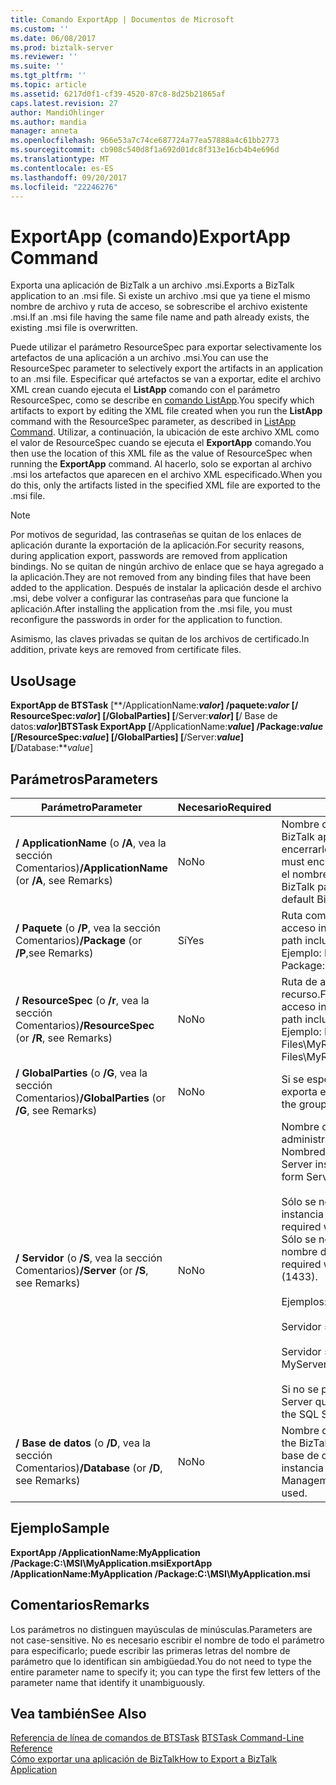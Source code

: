 ```yaml
---
title: Comando ExportApp | Documentos de Microsoft
ms.custom: ''
ms.date: 06/08/2017
ms.prod: biztalk-server
ms.reviewer: ''
ms.suite: ''
ms.tgt_pltfrm: ''
ms.topic: article
ms.assetid: 6217d0f1-cf39-4520-87c8-8d25b21865af
caps.latest.revision: 27
author: MandiOhlinger
ms.author: mandia
manager: anneta
ms.openlocfilehash: 966e53a7c74ce687724a77ea57888a4c61bb2773
ms.sourcegitcommit: cb908c540d8f1a692d01dc8f313e16cb4b4e696d
ms.translationtype: MT
ms.contentlocale: es-ES
ms.lasthandoff: 09/20/2017
ms.locfileid: "22246276"
---
```

# <a name="exportapp-command"></a><span data-ttu-id="6378b-102">ExportApp (comando)</span><span class="sxs-lookup"><span data-stu-id="6378b-102">ExportApp Command</span></span>
<span data-ttu-id="6378b-103">Exporta una aplicación de BizTalk a un archivo .msi.</span><span class="sxs-lookup"><span data-stu-id="6378b-103">Exports a BizTalk application to an .msi file.</span></span> <span data-ttu-id="6378b-104">Si existe un archivo .msi que ya tiene el mismo nombre de archivo y ruta de acceso, se sobrescribe el archivo existente .msi.</span><span class="sxs-lookup"><span data-stu-id="6378b-104">If an .msi file having the same file name and path already exists, the existing .msi file is overwritten.</span></span>  
  
 <span data-ttu-id="6378b-105">Puede utilizar el parámetro ResourceSpec para exportar selectivamente los artefactos de una aplicación a un archivo .msi.</span><span class="sxs-lookup"><span data-stu-id="6378b-105">You can use the ResourceSpec parameter to selectively export the artifacts in an application to an .msi file.</span></span> <span data-ttu-id="6378b-106">Especificar qué artefactos se van a exportar, edite el archivo XML crean cuando ejecuta el **ListApp** comando con el parámetro ResourceSpec, como se describe en [comando ListApp](../core/listapp-command.md).</span><span class="sxs-lookup"><span data-stu-id="6378b-106">You specify which artifacts to export by editing the XML file created when you run the **ListApp** command with the ResourceSpec parameter, as described in [ListApp Command](../core/listapp-command.md).</span></span> <span data-ttu-id="6378b-107">Utilizar, a continuación, la ubicación de este archivo XML como el valor de ResourceSpec cuando se ejecuta el **ExportApp** comando.</span><span class="sxs-lookup"><span data-stu-id="6378b-107">You then use the location of this XML file as the value of ResourceSpec when running the **ExportApp** command.</span></span> <span data-ttu-id="6378b-108">Al hacerlo, solo se exportan al archivo .msi los artefactos que aparecen en el archivo XML especificado.</span><span class="sxs-lookup"><span data-stu-id="6378b-108">When you do this, only the artifacts listed in the specified XML file are exported to the .msi file.</span></span>  
  
> [!NOTE]
>  <span data-ttu-id="6378b-109">Por motivos de seguridad, las contraseñas se quitan de los enlaces de aplicación durante la exportación de la aplicación.</span><span class="sxs-lookup"><span data-stu-id="6378b-109">For security reasons, during application export, passwords are removed from application bindings.</span></span> <span data-ttu-id="6378b-110">No se quitan de ningún archivo de enlace que se haya agregado a la aplicación.</span><span class="sxs-lookup"><span data-stu-id="6378b-110">They are not removed from any binding files that have been added to the application.</span></span> <span data-ttu-id="6378b-111">Después de instalar la aplicación desde el archivo .msi, debe volver a configurar las contraseñas para que funcione la aplicación.</span><span class="sxs-lookup"><span data-stu-id="6378b-111">After installing the application from the .msi file, you must reconfigure the passwords in order for the application to function.</span></span>  
>   
>  <span data-ttu-id="6378b-112">Asimismo, las claves privadas se quitan de los archivos de certificado.</span><span class="sxs-lookup"><span data-stu-id="6378b-112">In addition, private keys are removed from certificate files.</span></span>  
  
## <a name="usage"></a><span data-ttu-id="6378b-113">Uso</span><span class="sxs-lookup"><span data-stu-id="6378b-113">Usage</span></span>  
 <span data-ttu-id="6378b-114">**ExportApp de BTSTask** [**/ApplicationName:***valor*] **/paquete:***valor* [**/ ResourceSpec:***valor*] [**/GlobalParties**] [**/Server:***valor*] [**/ Base de datos:***valor*]</span><span class="sxs-lookup"><span data-stu-id="6378b-114">**BTSTask ExportApp** [**/ApplicationName:***value*] **/Package:***value* [**/ResourceSpec:***value*] [**/GlobalParties**] [**/Server:***value*] [**/Database:***value*]</span></span>  
  
## <a name="parameters"></a><span data-ttu-id="6378b-115">Parámetros</span><span class="sxs-lookup"><span data-stu-id="6378b-115">Parameters</span></span>  
  
|<span data-ttu-id="6378b-116">Parámetro</span><span class="sxs-lookup"><span data-stu-id="6378b-116">Parameter</span></span>|<span data-ttu-id="6378b-117">Necesario</span><span class="sxs-lookup"><span data-stu-id="6378b-117">Required</span></span>|<span data-ttu-id="6378b-118">Valor</span><span class="sxs-lookup"><span data-stu-id="6378b-118">Value</span></span>|  
|---------------|--------------|-----------|  
|<span data-ttu-id="6378b-119">**/ ApplicationName** (o **/A**, vea la sección Comentarios)</span><span class="sxs-lookup"><span data-stu-id="6378b-119">**/ApplicationName** (or **/A**, see Remarks)</span></span>|<span data-ttu-id="6378b-120">No</span><span class="sxs-lookup"><span data-stu-id="6378b-120">No</span></span>|<span data-ttu-id="6378b-121">Nombre de la aplicación de BizTalk que se va a exportar.</span><span class="sxs-lookup"><span data-stu-id="6378b-121">Name of the BizTalk application to export.</span></span> <span data-ttu-id="6378b-122">Si el nombre incluye espacios, debe encerrarlo entre comillas dobles (").</span><span class="sxs-lookup"><span data-stu-id="6378b-122">If the name includes spaces, you must enclose it with double quotation marks (").</span></span> <span data-ttu-id="6378b-123">Si no se especifica el nombre de aplicación, se utiliza la aplicación predeterminada de BizTalk para el grupo.</span><span class="sxs-lookup"><span data-stu-id="6378b-123">If the application name is not specified, the default BizTalk application for the group is used.</span></span>|  
|<span data-ttu-id="6378b-124">**/ Paquete** (o **/P**, vea la sección Comentarios)</span><span class="sxs-lookup"><span data-stu-id="6378b-124">**/Package** (or **/P**,see Remarks)</span></span>|<span data-ttu-id="6378b-125">Sí</span><span class="sxs-lookup"><span data-stu-id="6378b-125">Yes</span></span>|<span data-ttu-id="6378b-126">Ruta completa del archivo .msi.</span><span class="sxs-lookup"><span data-stu-id="6378b-126">Full path of the .msi file.</span></span> <span data-ttu-id="6378b-127">Si la ruta de acceso incluye espacios, debe encerrarlo entre comillas (").</span><span class="sxs-lookup"><span data-stu-id="6378b-127">If the path includes spaces, you must enclose it in quotation marks (").</span></span> <span data-ttu-id="6378b-128">Ejemplo: Paquete: "C:\My MSI Files\My.msi"</span><span class="sxs-lookup"><span data-stu-id="6378b-128">Example: Package:"C:\My MSI Files\My.msi"</span></span>|  
|<span data-ttu-id="6378b-129">**/ ResourceSpec** (o **/r**, vea la sección Comentarios)</span><span class="sxs-lookup"><span data-stu-id="6378b-129">**/ResourceSpec** (or **/R**, see Remarks)</span></span>|<span data-ttu-id="6378b-130">No</span><span class="sxs-lookup"><span data-stu-id="6378b-130">No</span></span>|<span data-ttu-id="6378b-131">Ruta de acceso completa del archivo de especificación del recurso.</span><span class="sxs-lookup"><span data-stu-id="6378b-131">Full path of the resource specification file.</span></span> <span data-ttu-id="6378b-132">Si la ruta de acceso incluye espacios, debe encerrarlo entre comillas (").</span><span class="sxs-lookup"><span data-stu-id="6378b-132">If the path includes spaces, you must enclose it in quotation marks (").</span></span> <span data-ttu-id="6378b-133">Ejemplo: ResourceSpec: "C:\My Files\MyResourceSpec.xml"</span><span class="sxs-lookup"><span data-stu-id="6378b-133">Example: ResourceSpec:"C:\My Files\MyResourceSpec.xml"</span></span>|  
|<span data-ttu-id="6378b-134">**/ GlobalParties** (o **/G**, vea la sección Comentarios)</span><span class="sxs-lookup"><span data-stu-id="6378b-134">**/GlobalParties** (or **/G**, see Remarks)</span></span>|<span data-ttu-id="6378b-135">No</span><span class="sxs-lookup"><span data-stu-id="6378b-135">No</span></span>|<span data-ttu-id="6378b-136">Si se especifica, la información de entidad global del grupo se exporta en el archivo .msi.</span><span class="sxs-lookup"><span data-stu-id="6378b-136">If specified, global party information for the group is exported in the .msi file.</span></span>|  
|<span data-ttu-id="6378b-137">**/ Servidor** (o **/S**, vea la sección Comentarios)</span><span class="sxs-lookup"><span data-stu-id="6378b-137">**/Server** (or **/S**, see Remarks)</span></span>|<span data-ttu-id="6378b-138">No</span><span class="sxs-lookup"><span data-stu-id="6378b-138">No</span></span>|<span data-ttu-id="6378b-139">Nombre del servidor SQL Server que aloja la base de datos de administración de BizTalk en el formato Nombredelservidor\Nombredeinstancia,Puerto.</span><span class="sxs-lookup"><span data-stu-id="6378b-139">Name of the SQL Server instance hosting the BizTalk Management database, in the form ServerName\InstanceName,Port.</span></span><br /><br /> <span data-ttu-id="6378b-140">Sólo se necesita el nombre de instancia cuando el nombre de instancia es diferente del nombre de servidor.</span><span class="sxs-lookup"><span data-stu-id="6378b-140">Instance name is only required when the instance name is different than the server name.</span></span> <span data-ttu-id="6378b-141">Sólo se necesita el puerto cuando el servidor SQL Server utiliza un nombre de puerto diferente al predeterminado (1433)</span><span class="sxs-lookup"><span data-stu-id="6378b-141">Port is only required when SQL Server uses a port number other than the default (1433).</span></span><br /><br /> <span data-ttu-id="6378b-142">Ejemplos:</span><span class="sxs-lookup"><span data-stu-id="6378b-142">Examples:</span></span><br /><br /> <span data-ttu-id="6378b-143">Servidor = MyServer</span><span class="sxs-lookup"><span data-stu-id="6378b-143">Server=MyServer</span></span><br /><br /> <span data-ttu-id="6378b-144">Servidor = MyServer\MySQLServer,1533</span><span class="sxs-lookup"><span data-stu-id="6378b-144">Server=MyServer\MySQLServer,1533</span></span><br /><br /> <span data-ttu-id="6378b-145">Si no se proporciona, se utiliza el nombre de la instancia de SQL Server que se ejecuta en el equipo local.</span><span class="sxs-lookup"><span data-stu-id="6378b-145">If not provided, the name of the SQL Server instance running on the local computer is used.</span></span>|  
|<span data-ttu-id="6378b-146">**/ Base de datos** (o **/D**, vea la sección Comentarios)</span><span class="sxs-lookup"><span data-stu-id="6378b-146">**/Database** (or **/D**, see Remarks)</span></span>|<span data-ttu-id="6378b-147">No</span><span class="sxs-lookup"><span data-stu-id="6378b-147">No</span></span>|<span data-ttu-id="6378b-148">Nombre de la base de datos de administración de BizTalk.</span><span class="sxs-lookup"><span data-stu-id="6378b-148">Name of the BizTalk Management database.</span></span> <span data-ttu-id="6378b-149">Si no se especifica, se utiliza la base de datos de administración de BizTalk que se ejecuta en la instancia local de SQL Server.</span><span class="sxs-lookup"><span data-stu-id="6378b-149">If not specified, the BizTalk Management database running in the local instance of SQL Server is used.</span></span>|  
  
## <a name="sample"></a><span data-ttu-id="6378b-150">Ejemplo</span><span class="sxs-lookup"><span data-stu-id="6378b-150">Sample</span></span>  
 <span data-ttu-id="6378b-151">**ExportApp /ApplicationName:MyApplication /Package:C:\MSI\MyApplication.msi**</span><span class="sxs-lookup"><span data-stu-id="6378b-151">**ExportApp /ApplicationName:MyApplication /Package:C:\MSI\MyApplication.msi**</span></span>  
  
## <a name="remarks"></a><span data-ttu-id="6378b-152">Comentarios</span><span class="sxs-lookup"><span data-stu-id="6378b-152">Remarks</span></span>  
 <span data-ttu-id="6378b-153">Los parámetros no distinguen mayúsculas de minúsculas.</span><span class="sxs-lookup"><span data-stu-id="6378b-153">Parameters are not case-sensitive.</span></span> <span data-ttu-id="6378b-154">No es necesario escribir el nombre de todo el parámetro para especificarlo; puede escribir las primeras letras del nombre de parámetro que lo identifican sin ambigüedad.</span><span class="sxs-lookup"><span data-stu-id="6378b-154">You do not need to type the entire parameter name to specify it; you can type the first few letters of the parameter name that identify it unambiguously.</span></span>  
  
## <a name="see-also"></a><span data-ttu-id="6378b-155">Vea también</span><span class="sxs-lookup"><span data-stu-id="6378b-155">See Also</span></span>  
 <span data-ttu-id="6378b-156">[Referencia de línea de comandos de BTSTask](../core/btstask-command-line-reference.md) </span><span class="sxs-lookup"><span data-stu-id="6378b-156">[BTSTask Command-Line Reference](../core/btstask-command-line-reference.md) </span></span>  
 [<span data-ttu-id="6378b-157">Cómo exportar una aplicación de BizTalk</span><span class="sxs-lookup"><span data-stu-id="6378b-157">How to Export a BizTalk Application</span></span>](../core/how-to-export-a-biztalk-application.md)